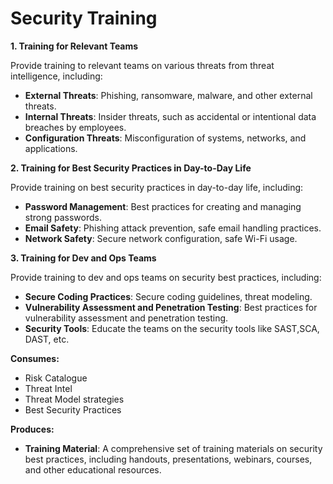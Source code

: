 # Security Training

**1. Training for Relevant Teams**

Provide training to relevant teams on various threats from threat intelligence, including:

* **External Threats**: Phishing, ransomware, malware, and other external threats.
* **Internal Threats**: Insider threats, such as accidental or intentional data breaches by employees.
* **Configuration Threats**: Misconfiguration of systems, networks, and applications.


**2. Training for Best Security Practices in Day-to-Day Life**

Provide training on best security practices in day-to-day life, including:

* **Password Management**: Best practices for creating and managing strong passwords.
* **Email Safety**: Phishing attack prevention, safe email handling practices.
* **Network Safety**: Secure network configuration, safe Wi-Fi usage.


**3. Training for Dev and Ops Teams**

Provide training to dev and ops teams on security best practices, including:

* **Secure Coding Practices**: Secure coding guidelines, threat modeling.
* **Vulnerability Assessment and Penetration Testing**: Best practices for vulnerability assessment and penetration testing.
* **Security Tools**: Educate the teams on the security tools like SAST,SCA, DAST, etc.


**Consumes:**

* Risk Catalogue
* Threat Intel
* Threat Model strategies
* Best Security Practices

**Produces:**

* **Training Material**: A comprehensive set of training materials on security best practices, including handouts, presentations, webinars, courses, and other educational resources.
